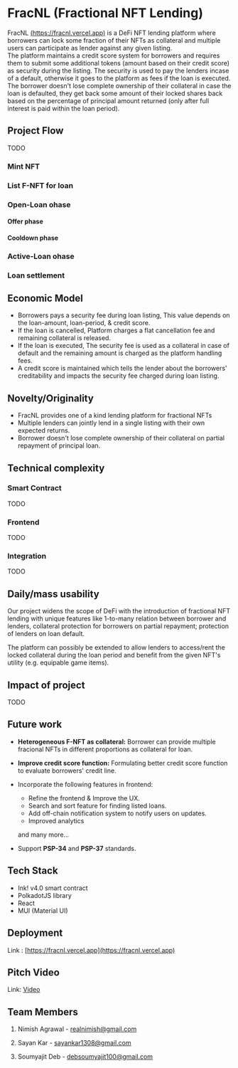 # FracNL (Fractional NFT Lending)

FracNL [(https://fracnl.vercel.app)](https://fracnl.vercel.app) is a DeFi NFT lending platform where borrowers can lock some fraction of their NFTs as collateral and multiple users can participate as lender against any given listing.  
The platform maintains a credit score system for borrowers and requires them to submit some additional tokens (amount based on their credit score) as security during the listing. The security is used to pay the lenders incase of a default, otherwise it goes to the platform as fees if the loan is executed.  
The borrower doesn't lose complete ownership of their collateral in case the loan is defaulted, they get back some amount of their locked shares back based on the percentage of principal amount returned (only after full interest is paid within the loan period).

## Project Flow

TODO

### Mint NFT

### List F-NFT for loan

### Open-Loan ohase

#### Offer phase

#### Cooldown phase

### Active-Loan ohase

### Loan settlement

## Economic Model

* Borrowers pays a security fee during loan listing, This value depends on the loan-amount, loan-period, & credit score.
* If the loan is cancelled, Platform charges a flat cancellation fee and remaining collateral is released.
* If the loan is executed, The security fee is used as a collateral in case of default and the remaining amount is charged as the platform handling fees.
* A credit score is maintained which tells the lender about the borrowers' creditability and impacts the security fee charged during loan listing.

## Novelty/Originality
  
* FracNL provides one of a kind lending platform for fractional NFTs
* Multiple lenders can jointly lend in a single listing with their own expected returns.
* Borrower doesn't lose complete ownership of their collateral on partial repayment of principal loan.

## Technical complexity

### Smart Contract

TODO

### Frontend

TODO

### Integration

TODO

## Daily/mass usability

Our project widens the scope of DeFi with the introduction of fractional NFT lending with unique features like 1-to-many relation between borrower and lenders, collateral protection for borrowers on partial repayment; protection of lenders on loan default.

The platform can possibly be extended to allow lenders to access/rent the locked collateral during the loan period and benefit from the given NFT's utility (e.g. equipable game items).

## Impact of project

TODO

## Future work

* **Heterogeneous F-NFT as collateral:** Borrower can provide multiple fracional NFTs in different proportions as collateral for loan.

* **Improve credit score function:** Formulating better credit score function to evaluate borrowers' credit line.

* Incorporate the following features in frontend:

    * Refine the frontend & Improve the UX.
    * Search and sort feature for finding listed loans.
    * Add off-chain notification system to notify users on updates.
    * Improved analytics

    and many more…

* Support **PSP-34** and **PSP-37** standards.

## Tech Stack

* Ink! v4.0 smart contract
* PolkadotJS library
* React
* MUI (Material UI)

## Deployment 

Link : [https://fracnl.vercel.app](https://fracnl.vercel.app)

## Pitch Video

Link: [Video](https://www.youtube.com/watch?v=<TODO>)

## Team Members

1. Nimish Agrawal - realnimish@gmail.com

2. Sayan Kar - sayankar1308@gmail.com

3. Soumyajit Deb - debsoumyajit100@gmail.com
